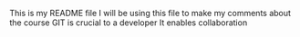 This is my README file
I will be using this file to make my comments about the course
GIT is crucial to a developer
It enables collaboration
